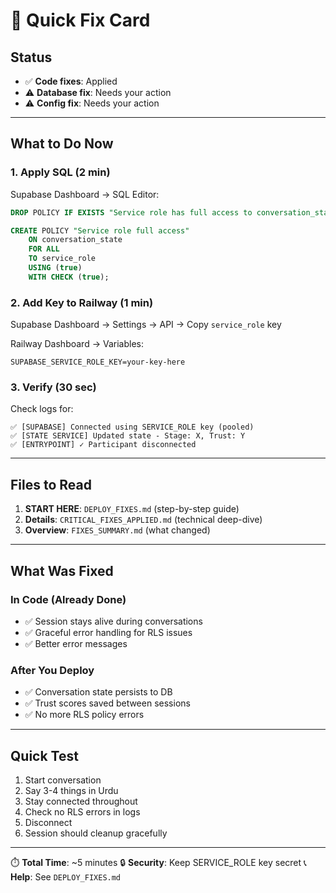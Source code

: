 # 🎯 Quick Fix Card

## Status
- ✅ **Code fixes**: Applied
- ⚠️ **Database fix**: Needs your action
- ⚠️ **Config fix**: Needs your action

---

## What to Do Now

### 1. Apply SQL (2 min) 
Supabase Dashboard → SQL Editor:
```sql
DROP POLICY IF EXISTS "Service role has full access to conversation_state" ON conversation_state;

CREATE POLICY "Service role full access"
    ON conversation_state
    FOR ALL
    TO service_role
    USING (true)
    WITH CHECK (true);
```

### 2. Add Key to Railway (1 min)
Supabase Dashboard → Settings → API → Copy `service_role` key

Railway Dashboard → Variables:
```
SUPABASE_SERVICE_ROLE_KEY=your-key-here
```

### 3. Verify (30 sec)
Check logs for:
```
✅ [SUPABASE] Connected using SERVICE_ROLE key (pooled)
✅ [STATE SERVICE] Updated state - Stage: X, Trust: Y
✅ [ENTRYPOINT] ✓ Participant disconnected
```

---

## Files to Read

1. **START HERE**: `DEPLOY_FIXES.md` (step-by-step guide)
2. **Details**: `CRITICAL_FIXES_APPLIED.md` (technical deep-dive)
3. **Overview**: `FIXES_SUMMARY.md` (what changed)

---

## What Was Fixed

### In Code (Already Done)
- ✅ Session stays alive during conversations
- ✅ Graceful error handling for RLS issues
- ✅ Better error messages

### After You Deploy
- ✅ Conversation state persists to DB
- ✅ Trust scores saved between sessions
- ✅ No more RLS policy errors

---

## Quick Test
1. Start conversation
2. Say 3-4 things in Urdu
3. Stay connected throughout
4. Check no RLS errors in logs
5. Disconnect
6. Session should cleanup gracefully

---

⏱️ **Total Time**: ~5 minutes
🔒 **Security**: Keep SERVICE_ROLE key secret
📞 **Help**: See `DEPLOY_FIXES.md`

